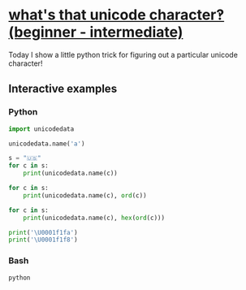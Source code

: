 # [what's that unicode character‽ (beginner - intermediate)](https://youtu.be/W60RS8PMP78)

Today I show a little python trick for figuring out a particular unicode character!

## Interactive examples

### Python

```python
import unicodedata

unicodedata.name('a')

s = "🇺🇸"
for c in s:
    print(unicodedata.name(c))

for c in s:
    print(unicodedata.name(c), ord(c))

for c in s:
    print(unicodedata.name(c), hex(ord(c)))

print('\U0001f1fa')
print('\U0001f1f8')
```

### Bash

```bash
python
```
